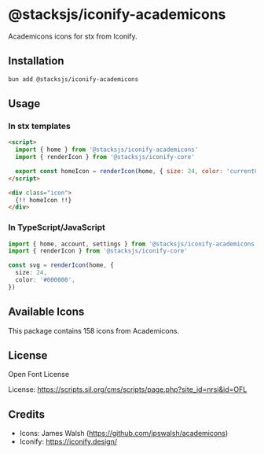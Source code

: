 # @stacksjs/iconify-academicons

Academicons icons for stx from Iconify.

## Installation

```bash
bun add @stacksjs/iconify-academicons
```

## Usage

### In stx templates

```html
<script>
  import { home } from '@stacksjs/iconify-academicons'
  import { renderIcon } from '@stacksjs/iconify-core'

  export const homeIcon = renderIcon(home, { size: 24, color: 'currentColor' })
</script>

<div class="icon">
  {!! homeIcon !!}
</div>
```

### In TypeScript/JavaScript

```typescript
import { home, account, settings } from '@stacksjs/iconify-academicons'
import { renderIcon } from '@stacksjs/iconify-core'

const svg = renderIcon(home, {
  size: 24,
  color: '#000000',
})
```

## Available Icons

This package contains 158 icons from Academicons.

## License

Open Font License

License: https://scripts.sil.org/cms/scripts/page.php?site_id=nrsi&id=OFL

## Credits

- Icons: James Walsh (https://github.com/jpswalsh/academicons)
- Iconify: https://iconify.design/
